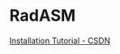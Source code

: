 # RadASM

[Installation Tutorial - CSDN](https://blog.csdn.net/weixin_30294709/article/details/94786972)
